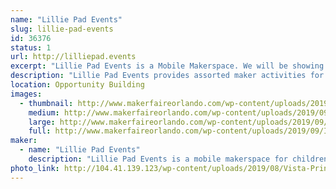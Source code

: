 ```yaml
---
name: "Lillie Pad Events"
slug: lillie-pad-events
id: 36376
status: 1
url: http://lilliepad.events
excerpt: "Lillie Pad Events is a Mobile Makerspace. We will be showing examples of available activities that can be booked for events.  We will be selling straw connector kits."
description: "Lillie Pad Events provides assorted maker activities for schools, organizations and special events. Our services strive to encourage experiential learning and inspiration for Makers of all ages.  Lillie Pad Events provides teacher-led activities with lessons centered around a S.T.E.A.M. curriculum by a Florida certified teacher."
location: Opportunity Building
images:
  - thumbnail: http://www.makerfaireorlando.com/wp-content/uploads/2019/09/IMG_8057.jpg
    medium: http://www.makerfaireorlando.com/wp-content/uploads/2019/09/IMG_8057.jpg
    large: http://www.makerfaireorlando.com/wp-content/uploads/2019/09/IMG_8057.jpg
    full: http://www.makerfaireorlando.com/wp-content/uploads/2019/09/IMG_8057.jpg
maker:
  - name: "Lillie Pad Events"
    description: "Lillie Pad Events is a mobile makerspace for children.  Lillie Pad Events brings the maker activities to schools, parties and many other events."
photo_link: http://104.41.139.123/wp-content/uploads/2019/08/Vista-Print-Front.jpg
---
```

